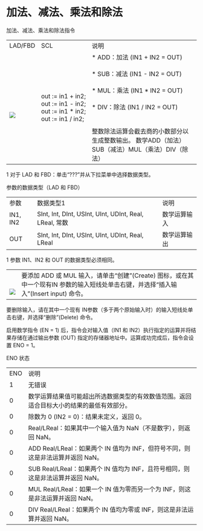 # 加法、减法、乘法和除法


加法、减法、乘法和除法指令

|     |     |     |
| --- | --- | --- |
| ​LAD/FBD | ​SCL | ​说明 |
| ​<br><br>[![](images/21946565387_DV_resource.Stream@PNG-en-US.png)](#) | out := in1 + in2;  <br>out := in1 - in2;  <br>out := in1 * in2;  <br>out := in1 / in2; | * ​ADD：加法 (IN1 + IN2 = OUT)<br>    <br>* ​SUB：减法 (IN1 - IN2 = OUT)<br>    <br>* ​MUL：乘法 (IN1 * IN2 = OUT)<br>    <br>* ​DIV：除法 (IN1 / IN2 = OUT)<br>    <br><br>​整数除法运算会截去商的小数部分以生成整数输出。 数学ADD（加法）SUB（减法）MUL（乘法）DIV（除法） |

1 对于 LAD 和 FBD：单击“???”并从下拉菜单中选择数据类型。

参数的数据类型（LAD 和 FBD）

|     |     |     |
| --- | --- | --- |
| ​参数 | ​数据类型1 | ​说明 |
| ​IN1, IN2 | ​SInt, Int, DInt, USInt, UInt, UDInt, Real, LReal​, 常数 | ​数学运算输入 |
| ​OUT | ​SInt, Int, DInt, USInt, UInt, UDInt, Real, LReal | ​数学运算输出 |

1 参数 IN1、IN2 和 OUT 的数据类型必须相同。

|     |     |
| --- | --- |
| ​<br><br>[![](images/21945899915_DV_resource.Stream@PNG-en-US.png)](#) | ​要添加 ADD 或 MUL 输入，请单击“创建”(Create) 图标，或在其中一个现有 ​IN​ 参数的输入短线处单击右键，并选择“插入输入”(Insert input) 命令。 |

​要删除输入，请在其中一个现有 ​IN​ 参数（多于两个原始输入时）的输入短线处单击右键，并选择“删除”(Delete) 命令。

​启用数学指令 (EN = 1) 后，指令会对输入值（IN1 和 IN2）执行指定的运算并将结果存储在通过输出参数 (OUT) 指定的存储器地址中。运算成功完成后，指令会设置 ENO = 1。

ENO 状态

|     |     |
| --- | --- |
| ​ENO | ​说明 |
| ​1  | ​无错误 |
| ​0  | ​数学运算结果值可能超出所选数据类型的有效数值范围。返回适合目标大小的结果的最低有效部分。 |
| ​0  | ​除数为 0 (IN2 = 0)：结果未定义，返回 0。 |
| ​0  | ​Real/LReal：如果其中一个输入值为 NaN（不是数字），则返回 NaN。 |
| ​0  | ​ADD Real/LReal：如果两个 IN 值均为 INF，但符号不同，则这是非法运算并返回 NaN。 |
| ​0  | ​SUB Real/LReal：如果两个 IN 值均为 INF，且符号相同，则这是非法运算并返回 NaN。 |
| ​0  | ​MUL Real/LReal：如果一个 IN 值为零而另一个为 INF，则这是非法运算并返回 NaN。 |
| ​0  | ​DIV Real/LReal：如果两个 IN 值均为零或 INF，则这是非法运算并返回 NaN。 |